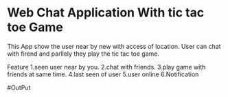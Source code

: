 # Web Chat Application With tic tac toe Game
This App show the user near by new with access of location.
User can chat with firend and parllely they play the tic tac toe game.

Feature 
1.seen user near by you. 
2.chat with friends. 
3.play game with friends at same time.
4.last seen of user 
5.user online 
6.Notification

#OutPut
